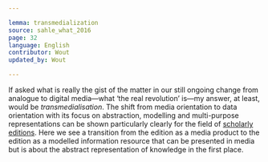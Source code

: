 ```yaml
---

lemma: transmedialization
source: sahle_what_2016
page: 32
language: English
contributor: Wout
updated_by: Wout

---
```


If asked what is really the gist of the matter in our still ongoing change from analogue to digital media—what ‘the real revolution’ is—my answer, at least, would be _transmedialisation_. The shift from media orientation to data orientation with its focus on abstraction, modelling and multi-purpose representations can be shown particularly clearly for the field of [scholarly editions](editionScholarly.html). Here we see a transition from the edition as a media product to the edition as a modelled information resource that can be presented in media but is about the abstract representation of knowledge in the first place.

